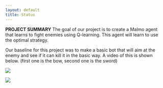 ```yaml
---
layout: default
title: Status
---
```


**PROJECT SUMMARY**
The goal of our project is to create a Malmo agent that learns to fight enemies using Q-learning. This agent will learn to use the optimal strategy. 

Our baseline for this project was to make a basic bot that will aim at the enemy and see if it can kill it in the basic way. A video of this is shown below. (first one is the bow, second one is the sword)

[![](http://img.youtube.com/vi/uM0Vs73V5_c/0.jpg)](http://www.youtube.com/watch?v=uM0Vs73V5_c "base bow recording")

[![](http://img.youtube.com/vi/4odQbF6FwT8/0.jpg)](http://www.youtube.com/watch?v=4odQbF6FwT8 "base sword recording")

